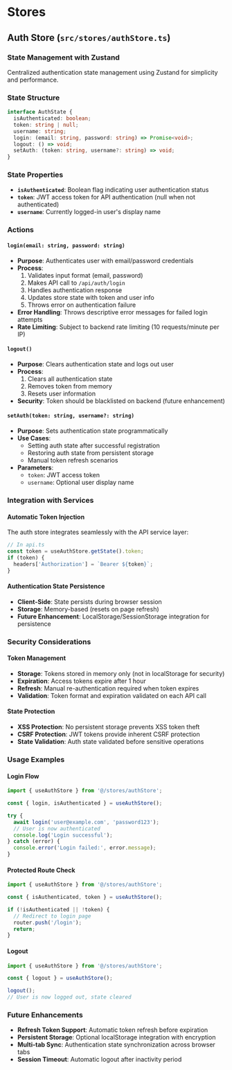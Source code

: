 # Stores

## Auth Store (`src/stores/authStore.ts`)

### State Management with Zustand
Centralized authentication state management using Zustand for simplicity and performance.

### State Structure
```typescript
interface AuthState {
  isAuthenticated: boolean;
  token: string | null;
  username: string;
  login: (email: string, password: string) => Promise<void>;
  logout: () => void;
  setAuth: (token: string, username?: string) => void;
}
```

### State Properties
- **`isAuthenticated`**: Boolean flag indicating user authentication status
- **`token`**: JWT access token for API authentication (null when not authenticated)
- **`username`**: Currently logged-in user's display name

### Actions

#### `login(email: string, password: string)`
- **Purpose**: Authenticates user with email/password credentials
- **Process**:
  1. Validates input format (email, password)
  2. Makes API call to `/api/auth/login`
  3. Handles authentication response
  4. Updates store state with token and user info
  5. Throws error on authentication failure
- **Error Handling**: Throws descriptive error messages for failed login attempts
- **Rate Limiting**: Subject to backend rate limiting (10 requests/minute per IP)

#### `logout()`
- **Purpose**: Clears authentication state and logs out user
- **Process**:
  1. Clears all authentication state
  2. Removes token from memory
  3. Resets user information
- **Security**: Token should be blacklisted on backend (future enhancement)

#### `setAuth(token: string, username?: string)`
- **Purpose**: Sets authentication state programmatically
- **Use Cases**:
  - Setting auth state after successful registration
  - Restoring auth state from persistent storage
  - Manual token refresh scenarios
- **Parameters**:
  - `token`: JWT access token
  - `username`: Optional user display name

### Integration with Services

#### Automatic Token Injection
The auth store integrates seamlessly with the API service layer:
```typescript
// In api.ts
const token = useAuthStore.getState().token;
if (token) {
  headers['Authorization'] = `Bearer ${token}`;
}
```

#### Authentication State Persistence
- **Client-Side**: State persists during browser session
- **Storage**: Memory-based (resets on page refresh)
- **Future Enhancement**: LocalStorage/SessionStorage integration for persistence

### Security Considerations

#### Token Management
- **Storage**: Tokens stored in memory only (not in localStorage for security)
- **Expiration**: Access tokens expire after 1 hour
- **Refresh**: Manual re-authentication required when token expires
- **Validation**: Token format and expiration validated on each API call

#### State Protection
- **XSS Protection**: No persistent storage prevents XSS token theft
- **CSRF Protection**: JWT tokens provide inherent CSRF protection
- **State Validation**: Auth state validated before sensitive operations

### Usage Examples

#### Login Flow
```typescript
import { useAuthStore } from '@/stores/authStore';

const { login, isAuthenticated } = useAuthStore();

try {
  await login('user@example.com', 'password123');
  // User is now authenticated
  console.log('Login successful');
} catch (error) {
  console.error('Login failed:', error.message);
}
```

#### Protected Route Check
```typescript
import { useAuthStore } from '@/stores/authStore';

const { isAuthenticated, token } = useAuthStore();

if (!isAuthenticated || !token) {
  // Redirect to login page
  router.push('/login');
  return;
}
```

#### Logout
```typescript
import { useAuthStore } from '@/stores/authStore';

const { logout } = useAuthStore();

logout();
// User is now logged out, state cleared
```

### Future Enhancements
- **Refresh Token Support**: Automatic token refresh before expiration
- **Persistent Storage**: Optional localStorage integration with encryption
- **Multi-tab Sync**: Authentication state synchronization across browser tabs
- **Session Timeout**: Automatic logout after inactivity period